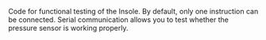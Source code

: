 Code for functional testing of the Insole.
By default, only one instruction can be connected.
Serial communication allows you to test whether the pressure sensor is working properly.